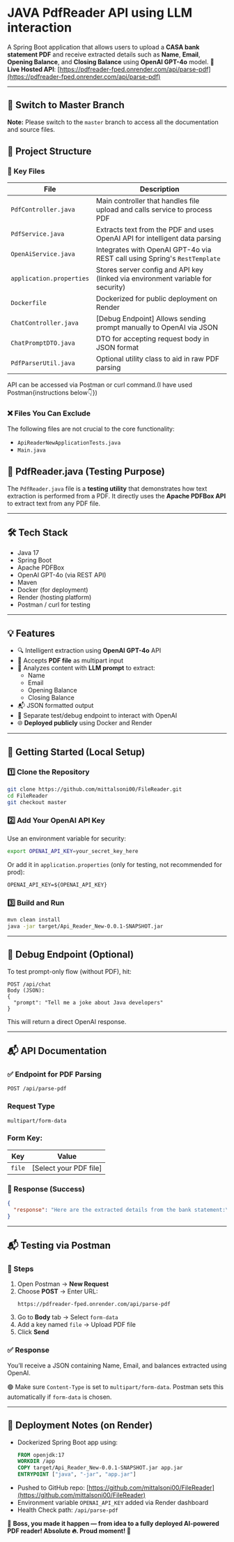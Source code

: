 # JAVA PdfReader API using LLM interaction
A Spring Boot application that allows users to upload a **CASA bank statement PDF** and receive extracted details such as **Name**, **Email**, **Opening Balance**, and **Closing Balance** using **OpenAI GPT-4o** model.
🔗 **Live Hosted API**: [https://pdfreader-fped.onrender.com/api/parse-pdf](https://pdfreader-fped.onrender.com/api/parse-pdf)

---
## 📌 Switch to Master Branch  
**Note:** Please switch to the `master` branch to access all the documentation and source files.  

## 📂 Project Structure

### 🔹 Key Files

| File | Description |
|------|-------------|
| `PdfController.java` | Main controller that handles file upload and calls service to process PDF |
| `PdfService.java` | Extracts text from the PDF and uses OpenAI API for intelligent data parsing |
| `OpenAiService.java` | Integrates with OpenAI GPT-4o via REST call using Spring's `RestTemplate` |
| `application.properties` | Stores server config and API key (linked via environment variable for security) |
| `Dockerfile` | Dockerized for public deployment on Render |
| `ChatController.java` | [Debug Endpoint] Allows sending prompt manually to OpenAI via JSON |
| `ChatPromptDTO.java` | DTO for accepting request body in JSON format |
| `PdfParserUtil.java` | Optional utility class to aid in raw PDF parsing |

API can be accessed via Postman or curl command.(I have used Postman{instructions below👇})


### ❌ Files You Can Exclude  
The following files are not crucial to the core functionality:  
- `ApiReaderNewApplicationTests.java`  
- `Main.java`  

## 🧪 PdfReader.java (Testing Purpose)  
The `PdfReader.java` file is a **testing utility** that demonstrates how text extraction is performed from a PDF. It directly uses the **Apache PDFBox API** to extract text from any PDF file.  

---

## 🛠️ Tech Stack

- Java 17
- Spring Boot
- Apache PDFBox
- OpenAI GPT-4o (via REST API)
- Maven
- Docker (for deployment)
- Render (hosting platform)
- Postman / curl for testing

---
## 💡 Features

- 🔍 Intelligent extraction using **OpenAI GPT-4o** API
- 📄 Accepts **PDF file** as multipart input
- 🧠 Analyzes content with **LLM prompt** to extract:
  - Name
  - Email
  - Opening Balance
  - Closing Balance
- 📬 JSON formatted output
- 🧪 Separate test/debug endpoint to interact with OpenAI
- 🌐 **Deployed publicly** using Docker and Render

---

## 🚀 Getting Started (Local Setup)

### 1️⃣ Clone the Repository

```bash
git clone https://github.com/mittalsoni00/FileReader.git
cd FileReader
git checkout master
```

### 2️⃣ Add Your OpenAI API Key

Use an environment variable for security:
```bash
export OPENAI_API_KEY=your_secret_key_here
```

Or add it in `application.properties` (only for testing, not recommended for prod):
```properties
OPENAI_API_KEY=${OPENAI_API_KEY}
```

### 3️⃣ Build and Run

```bash
mvn clean install
java -jar target/Api_Reader_New-0.0.1-SNAPSHOT.jar
```

---

## 🧪 Debug Endpoint (Optional)

To test prompt-only flow (without PDF), hit:

```
POST /api/chat
Body (JSON):
{
  "prompt": "Tell me a joke about Java developers"
}
```

This will return a direct OpenAI response.

---



## 📬 API Documentation

### ✅ Endpoint for PDF Parsing

```
POST /api/parse-pdf
```

### Request Type
`multipart/form-data`

### Form Key:
| Key | Value |
|-----|-------|
| `file` | [Select your PDF file] |

### 🔁 Response (Success)

```json
{
  "response": "Here are the extracted details from the bank statement:\n\n- Name: John Doe\n- Email: johndoe@example.com\n- Opening Balance: $5,000\n- Closing Balance: $6,500"
}
```

---

## 📬 Testing via Postman

### 📌 Steps

1. Open Postman → **New Request**
2. Choose **POST** → Enter URL:
   ```
   https://pdfreader-fped.onrender.com/api/parse-pdf
   ```
3. Go to **Body** tab → Select `form-data`
4. Add a key named `file` → Upload PDF file
5. Click **Send**

### ✅ Response
You’ll receive a JSON containing Name, Email, and balances extracted using OpenAI.

🟢 Make sure `Content-Type` is set to `multipart/form-data`. Postman sets this automatically if `form-data` is chosen.

---

## 🐳 Deployment Notes (on Render)

- Dockerized Spring Boot app using:
  ```dockerfile
  FROM openjdk:17
  WORKDIR /app
  COPY target/Api_Reader_New-0.0.1-SNAPSHOT.jar app.jar
  ENTRYPOINT ["java", "-jar", "app.jar"]
  ```
- Pushed to GitHub repo: [https://github.com/mittalsoni00/FileReader](https://github.com/mittalsoni00/FileReader)
- Environment variable `OPENAI_API_KEY` added via Render dashboard
- Health Check path: `/api/parse-pdf`


🚀 **Boss, you made it happen — from idea to a fully deployed AI-powered PDF reader! Absolute 🔥. Proud moment! 🎯**
